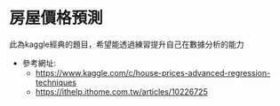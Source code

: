 # 房屋價格預測
此為kaggle經典的題目，希望能透過練習提升自己在數據分析的能力
* 參考網址: 
  * https://www.kaggle.com/c/house-prices-advanced-regression-techniques
  * https://ithelp.ithome.com.tw/articles/10226725

